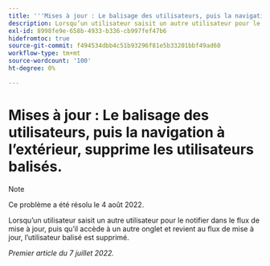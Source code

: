```yaml
---
title: '''Mises à jour : Le balisage des utilisateurs, puis la navigation à l’extérieur, supprime les utilisateurs balisés.'
description: Lorsqu’un utilisateur saisit un autre utilisateur pour le notifier dans le flux de mise à jour, puis qu’il accède à un autre onglet et revient au flux de mise à jour, l’utilisateur balisé est supprimé.
exl-id: 8998fe9e-658b-4933-b336-cb997fef47b6
hidefromtoc: true
source-git-commit: f494534dbb4c51b93296f81e5b33201bbf49ad60
workflow-type: tm+mt
source-wordcount: '100'
ht-degree: 0%

---
```


# Mises à jour : Le balisage des utilisateurs, puis la navigation à l’extérieur, supprime les utilisateurs balisés.

>[!NOTE]
>
>Ce problème a été résolu le 4 août 2022.

Lorsqu’un utilisateur saisit un autre utilisateur pour le notifier dans le flux de mise à jour, puis qu’il accède à un autre onglet et revient au flux de mise à jour, l’utilisateur balisé est supprimé.

_Premier article du 7 juillet 2022._
